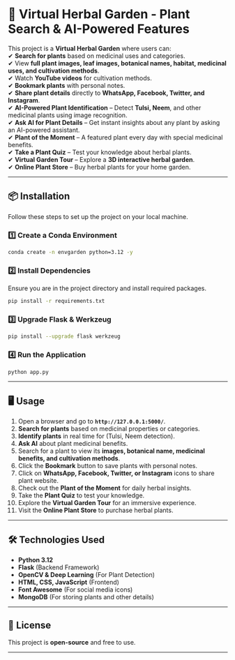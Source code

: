 # **🌿 Virtual Herbal Garden - Plant Search & AI-Powered Features**  
This project is a **Virtual Herbal Garden** where users can:  
✔ **Search for plants** based on medicinal uses and categories.  
✔ View **full plant images, leaf images, botanical names, habitat, medicinal uses, and cultivation methods**.  
✔ Watch **YouTube videos** for cultivation methods.  
✔ **Bookmark plants** with personal notes.  
✔ **Share plant details** directly to **WhatsApp, Facebook, Twitter, and Instagram**.  
✔ **AI-Powered Plant Identification** – Detect **Tulsi, Neem**, and other medicinal plants using image recognition.  
✔ **Ask AI for Plant Details** – Get instant insights about any plant by asking an AI-powered assistant.  
✔ **Plant of the Moment** – A featured plant every day with special medicinal benefits.  
✔ **Take a Plant Quiz** – Test your knowledge about herbal plants.  
✔ **Virtual Garden Tour** – Explore a **3D interactive herbal garden**.  
✔ **Online Plant Store** – Buy herbal plants for your home garden.  

---

## **📦 Installation**  
Follow these steps to set up the project on your local machine.  

### **1️⃣ Create a Conda Environment**  
```sh
conda create -n envgarden python=3.12 -y
```  

### **2️⃣ Install Dependencies**  
Ensure you are in the project directory and install required packages.  
```sh
pip install -r requirements.txt
```  

### **3️⃣ Upgrade Flask & Werkzeug**  
```sh
pip install --upgrade flask werkzeug
```  

### **4️⃣ Run the Application**  
```sh
python app.py
```  

---

## **🖥 Usage**  
1. Open a browser and go to **`http://127.0.0.1:5000/`**.  
2. **Search for plants** based on medicinal properties or categories.  
3. **Identify plants** in real time for (Tulsi, Neem detection).  
4. **Ask AI** about plant medicinal benefits.  
5. Search for a plant to view its **images, botanical name, medicinal benefits, and cultivation methods**.  
6. Click the **Bookmark** button to save plants with personal notes.  
7. Click on **WhatsApp, Facebook, Twitter, or Instagram** icons to share plant website.  
8. Check out the **Plant of the Moment** for daily herbal insights.  
9. Take the **Plant Quiz** to test your knowledge.  
10. Explore the **Virtual Garden Tour** for an immersive experience.  
11. Visit the **Online Plant Store** to purchase herbal plants.  

---

## **🛠 Technologies Used**  
- **Python 3.12**  
- **Flask** (Backend Framework)  
- **OpenCV & Deep Learning** (For Plant Detection)  
- **HTML, CSS, JavaScript** (Frontend)  
- **Font Awesome** (For social media icons)  
- **MongoDB** (For storing  plants and other details)  

---

## **📜 License**  
This project is **open-source** and free to use.  

---

